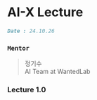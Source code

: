 # AI-X Lecture
```markdown
Date : 24.10.26
```

### ```Mentor```
> 정기수 <br />
> AI Team at WantedLab

### Lecture 1.0
